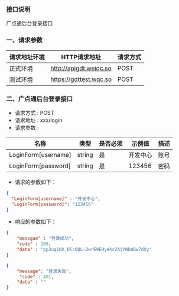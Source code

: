 ### 接口说明
广点通后台登录接口

### 一、请求参数

请求地址环境	|HTTP请求地址|请求方式
---|---|---
正式环境	|http://apigdt.weiqc.so| POST
测试环境    |https://gdttest.wqc.so | POST

### 二、广点通后台登录接口
- 请求方式 : POST
- 请求地址 : xxx/login
- 请求参数 : 

名称 | 类型 | 是否必须 | 示例值 | 描述
---|---|---|--- |---
LoginForm[username]|string|是|开发中心|账号
LoginForm[password]|string|是|123456|密码
- 请求的参数如下：
```json
{
  "LoginForm[username]" : "开发中心",
  "LoginForm[password]": "123456"
}
```

- 响应的参数如下：

```json
{
    "messgae" : "登录成功",
    "code" : 200,
    "data" : "pp3ug1NX_Dlc0QL-2wrE9EHyehc2AjYNkWGw7dXy" 
}
```

```json
{
    "message": "登录失败",  
     "code" : 401,
    "data" : ""
}
```

